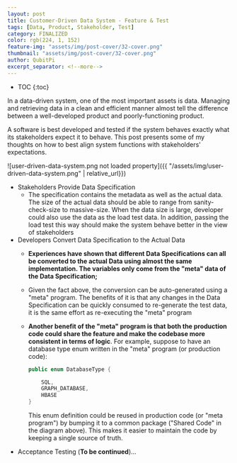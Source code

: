 ```yaml
---
layout: post
title: Customer-Driven Data System - Feature & Test
tags: [Data, Product, Stakeholder, Test]
category: FINALIZED
color: rgb(224, 1, 152)
feature-img: "assets/img/post-cover/32-cover.png"
thumbnail: "assets/img/post-cover/32-cover.png"
author: QubitPi
excerpt_separator: <!--more-->
---
```


<!--more-->

* TOC
{:toc}

In a data-driven system, one of the most important assets is data. Managing and retrieving data in a clean and efficient
manner almost tell the difference between a well-developed product and poorly-functioning product. 

A software is best developed and tested if the system behaves exactly what its stakeholders expect it to behave. This
post presents some of my thoughts on how to best align system functions with stakeholders' expectations.

![user-driven-data-system.png not loaded property]({{ "/assets/img/user-driven-data-system.png" | relative_url}})

* Stakeholders Provide Data Specification
  - The specification contains the metadata as well as the actual data. The size of the actual data should be able to
    range from sanity-check-size to massive-size. When the data size is large, developer could also use the data as
    the load test data. In addition, passing the load test this way should make the system behave better in the view
    of stakeholders
* Developers Convert Data Specification to the Actual Data
  - **Experiences have shown that different Data Specifications can all be converted to the actual Data using almost the
    same implementation. The variables only come from the "meta" data of the Data Specification;**
  - Given the fact above, the conversion can be auto-generated using a "meta" program. The benefits of it is that any
    changes in the Data
    Specification can be quickly consumed to re-generate the test data, it is the same effort as re-executing
    the "meta" program
  - **Another benefit of the "meta" program is that both the production code could share the feature and make the 
    codebase more consistent in terms of logic**. For example, suppose to have an database type enum written in the 
    "meta" program (or production code):

    ```java
    public enum DatabaseType {
    
        SQL,
        GRAPH_DATABASE,
        HBASE
    }
    ```

    This enum definition could be reused in production code (or "meta program") by bumping it to a common package
    ("Shared Code" in the diagram above). This makes it easier to maintain the code by keeping a single source of truth.
* Acceptance Testing (**To be continued**)...
